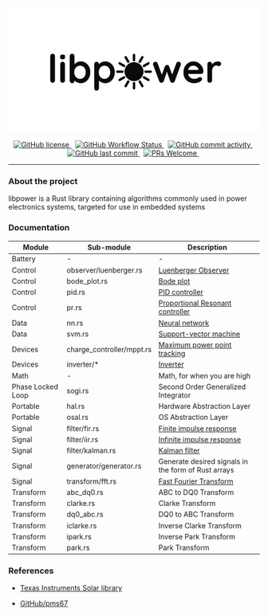 <p align="center">
    <img src="assets/libpower-logo-small.png" alt="libpower-logo"/>
</p>

<p align="center">
    <a href="https://img.shields.io/badge/license-MIT-blue.svg">
        <img src="https://img.shields.io/badge/license-MIT-blue.svg" alt="GitHub license" />
    </a>&nbsp;
    <a href="https://img.shields.io/github/workflow/status/shishir-dey/libpower/Rust%20(host)">
        <img src="https://img.shields.io/github/workflow/status/shishir-dey/libpower/Rust%20(host)"
            alt="GitHub Workflow Status" />
    </a>&nbsp;
    <a href="https://img.shields.io/github/commit-activity/m/shishir-dey/libpower">
        <img src="https://img.shields.io/github/commit-activity/m/shishir-dey/libpower" alt="GitHub commit activity" />
    </a>&nbsp;
    <a href="https://img.shields.io/github/last-commit/shishir-dey/libpower">
        <img src="https://img.shields.io/github/last-commit/shishir-dey/libpower" alt="GitHub last commit" />
    </a>&nbsp;
    <a href="https://img.shields.io/badge/PRs-welcome-brightgreen.svg">
        <img src="https://img.shields.io/badge/PRs-welcome-brightgreen.svg" alt="PRs Welcome" />
    </a>&nbsp;
</p>

<hr>


<h3>About the project</h3>

libpower is a Rust library containing algorithms commonly used in power electronics systems, targeted for use in embedded systems


<h3>Documentation</h3>

| Module      | Sub-module | Description |
| ----------- | ----------- | ----------- |
| Battery | - | - |
| Control      | observer/luenberger.rs       | [Luenberger Observer](https://en.wikipedia.org/wiki/State_observer) |
| Control      | bode_plot.rs       | [Bode plot](https://en.wikipedia.org/wiki/Bode_plot) |
| Control      | pid.rs       | [PID controller](https://en.wikipedia.org/wiki/PID_controller) |
| Control      | pr.rs       | [Proportional Resonant controller](https://imperix.com/doc/implementation/proportional-resonant-controller) |
| Data      | nn.rs       | [Neural network](https://en.wikipedia.org/wiki/Neural_network) |
| Data      | svm.rs       | [Support-vector machine](https://en.wikipedia.org/wiki/Support-vector_machine) |
| Devices      | charge_controller/mppt.rs       | [Maximum power point tracking](https://en.wikipedia.org/wiki/Maximum_power_point_tracking) |
| Devices      | inverter/*       | [Inverter](https://en.wikipedia.org/wiki/Power_inverter) |
| Math      | -       | Math, for when you are high |
| Phase Locked Loop | sogi.rs | Second Order Generalized Integrator |
| Portable | hal.rs | Hardware Abstraction Layer |
| Portable | osal.rs | OS Abstraction Layer |
| Signal      | filter/fir.rs       | [Finite impulse response](https://en.wikipedia.org/wiki/Finite_impulse_response) |
| Signal      | filter/iir.rs       | [Infinite impulse response](https://en.wikipedia.org/wiki/Infinite_impulse_response) |
| Signal      | filter/kalman.rs       | [Kalman filter](https://en.wikipedia.org/wiki/Kalman_filter) |
| Signal      | generator/generator.rs       | Generate desired signals in the form of Rust arrays |
| Signal      | transform/fft.rs       | [Fast Fourier Transform](https://en.wikipedia.org/wiki/Fast_Fourier_transform) |
| Transform      | abc_dq0.rs       | ABC to DQ0 Transform |
| Transform      | clarke.rs       | Clarke Transform |
| Transform      | dq0_abc.rs       | DQ0 to ABC Transform |
| Transform      | iclarke.rs       | Inverse Clarke Transform |
| Transform      | ipark.rs       | Inverse Park Transform |
| Transform      | park.rs       | Park Transform |


<h3>References</h3>

+ [Texas Instruments Solar library](https://e2e.ti.com/cfs-file/__key/communityserver-discussions-components-files/171/SolarLib.pdf)

+ [GitHub/pms67](https://github.com/pms67)

